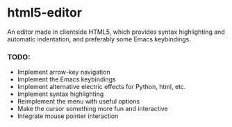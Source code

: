 # html5-editor
An editor made in clientside HTML5, which provides syntax highlighting and automatic indentation, and preferably some Emacs keybindings.

### TODO:
  * Implement arrow-key navigation
  * Implement the Emacs keybindings
  * Implement alternative electric effects for Python, html, etc.
  * Implement syntax highlighting
  * Reimplement the menu with useful options
  * Make the cursor something more fun and interactive
  * Integrate mouse pointer interaction
